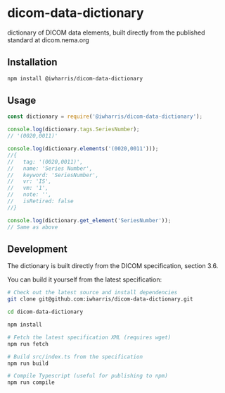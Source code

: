 # dicom-data-dictionary
dictionary of DICOM data elements, built directly from the published standard at dicom.nema.org

## Installation

```bash
npm install @iwharris/dicom-data-dictionary
```

## Usage

```typescript
const dictionary = require('@iwharris/dicom-data-dictionary');

console.log(dictionary.tags.SeriesNumber);
// '(0020,0011)'

console.log(dictionary.elements('(0020,0011')));
//{
//   tag: '(0020,0011)',
//   name: 'Series Number',
//   keyword: 'SeriesNumber',
//   vr: 'IS',
//   vm: '1',
//   note: '',
//   isRetired: false
//}

console.log(dictionary.get_element('SeriesNumber'));
// Same as above
```

## Development

The dictionary is built directly from the DICOM specification, section 3.6.

You can build it yourself from the latest specification:

```bash
# Check out the latest source and install dependencies
git clone git@github.com:iwharris/dicom-data-dictionary.git

cd dicom-data-dictionary

npm install

# Fetch the latest specification XML (requires wget)
npm run fetch

# Build src/index.ts from the specification
npm run build

# Compile Typescript (useful for publishing to npm)
npm run compile
```